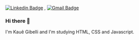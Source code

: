 [![Linkedin Badge](https://img.shields.io/badge/-LinkedIn-blue?style=flat-square&logo=Linkedin&logoColor=white&link=https://www.linkedin.com/in/kaue-gibelli//)](https://www.linkedin.com/in/kaue-gibelli/) 
, [![Gmail Badge](https://img.shields.io/badge/-Gmail-c14438?style=flat-square&logo=Gmail&logoColor=white&link=mailto:kauegibelli0@gmail.com)](mailto:kauegibelli0@gmail.com)

### Hi there 👋

I'm Kauê Gibelli and I'm studying HTML, CSS and Javascript. 
